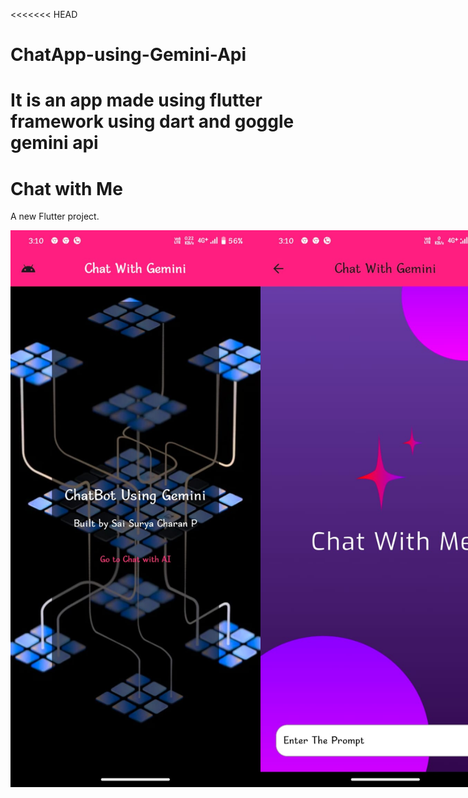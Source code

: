 <<<<<<< HEAD
# ChatApp-using-Gemini-Api
It is an app made using flutter framework using dart and goggle gemini api
=======
# Chat with Me

A new Flutter project.
<div style="display: flex; justify-content: space-around;">
    <img src="assets/images/mainpage.jpg" alt="App Screenshot1" style="width: 400px;">
    <img src="assets/images/home1.jpg" alt="App Screenshot2" style="width: 400px;">
    <img src="assets/images/home2.jpg" alt="App Screenshot3" style="width: 400px;">
</div>
